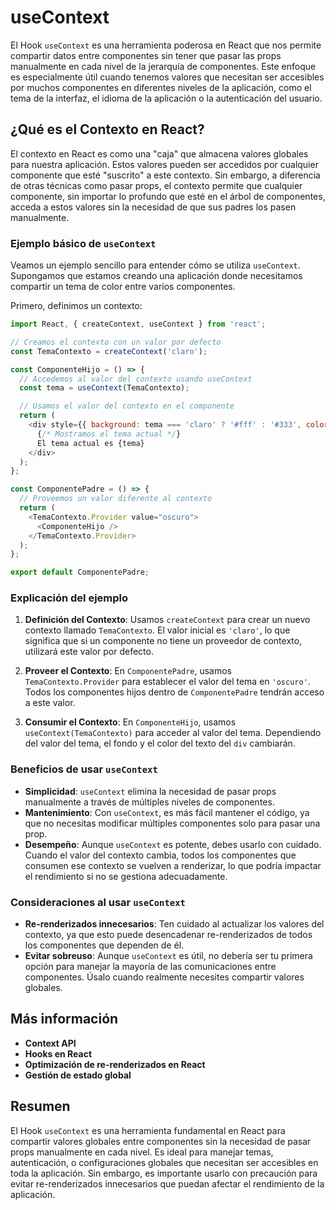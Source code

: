 # useContext

El Hook `useContext` es una herramienta poderosa en React que nos permite compartir datos entre componentes sin tener que pasar las props manualmente en cada nivel de la jerarquía de componentes. Este enfoque es especialmente útil cuando tenemos valores que necesitan ser accesibles por muchos componentes en diferentes niveles de la aplicación, como el tema de la interfaz, el idioma de la aplicación o la autenticación del usuario.

## ¿Qué es el Contexto en React?

El contexto en React es como una "caja" que almacena valores globales para nuestra aplicación. Estos valores pueden ser accedidos por cualquier componente que esté "suscrito" a este contexto. Sin embargo, a diferencia de otras técnicas como pasar props, el contexto permite que cualquier componente, sin importar lo profundo que esté en el árbol de componentes, acceda a estos valores sin la necesidad de que sus padres los pasen manualmente.

### Ejemplo básico de `useContext`

Veamos un ejemplo sencillo para entender cómo se utiliza `useContext`. Supongamos que estamos creando una aplicación donde necesitamos compartir un tema de color entre varios componentes.

Primero, definimos un contexto:

```javascript
import React, { createContext, useContext } from 'react';

// Creamos el contexto con un valor por defecto
const TemaContexto = createContext('claro');

const ComponenteHijo = () => {
  // Accedemos al valor del contexto usando useContext
  const tema = useContext(TemaContexto);

  // Usamos el valor del contexto en el componente
  return (
    <div style={{ background: tema === 'claro' ? '#fff' : '#333', color: tema === 'claro' ? '#000' : '#fff' }}>
      {/* Mostramos el tema actual */}
      El tema actual es {tema}
    </div>
  );
};

const ComponentePadre = () => {
  // Proveemos un valor diferente al contexto
  return (
    <TemaContexto.Provider value="oscuro">
      <ComponenteHijo />
    </TemaContexto.Provider>
  );
};

export default ComponentePadre;
```

### Explicación del ejemplo

1. **Definición del Contexto**: Usamos `createContext` para crear un nuevo contexto llamado `TemaContexto`. El valor inicial es `'claro'`, lo que significa que si un componente no tiene un proveedor de contexto, utilizará este valor por defecto.

2. **Proveer el Contexto**: En `ComponentePadre`, usamos `TemaContexto.Provider` para establecer el valor del tema en `'oscuro'`. Todos los componentes hijos dentro de `ComponentePadre` tendrán acceso a este valor.

3. **Consumir el Contexto**: En `ComponenteHijo`, usamos `useContext(TemaContexto)` para acceder al valor del tema. Dependiendo del valor del tema, el fondo y el color del texto del `div` cambiarán.

### Beneficios de usar `useContext`

- **Simplicidad**: `useContext` elimina la necesidad de pasar props manualmente a través de múltiples niveles de componentes.
- **Mantenimiento**: Con `useContext`, es más fácil mantener el código, ya que no necesitas modificar múltiples componentes solo para pasar una prop.
- **Desempeño**: Aunque `useContext` es potente, debes usarlo con cuidado. Cuando el valor del contexto cambia, todos los componentes que consumen ese contexto se vuelven a renderizar, lo que podría impactar el rendimiento si no se gestiona adecuadamente.

### Consideraciones al usar `useContext`

- **Re-renderizados innecesarios**: Ten cuidado al actualizar los valores del contexto, ya que esto puede desencadenar re-renderizados de todos los componentes que dependen de él.
- **Evitar sobreuso**: Aunque `useContext` es útil, no debería ser tu primera opción para manejar la mayoría de las comunicaciones entre componentes. Úsalo cuando realmente necesites compartir valores globales.

## Más información

- **Context API**
- **Hooks en React**
- **Optimización de re-renderizados en React**
- **Gestión de estado global**

## Resumen

El Hook `useContext` es una herramienta fundamental en React para compartir valores globales entre componentes sin la necesidad de pasar props manualmente en cada nivel. Es ideal para manejar temas, autenticación, o configuraciones globales que necesitan ser accesibles en toda la aplicación. Sin embargo, es importante usarlo con precaución para evitar re-renderizados innecesarios que puedan afectar el rendimiento de la aplicación.